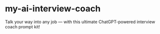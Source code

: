 # my-ai-interview-coach
Talk your way into any job — with this ultimate ChatGPT-powered interview coach prompt kit!
